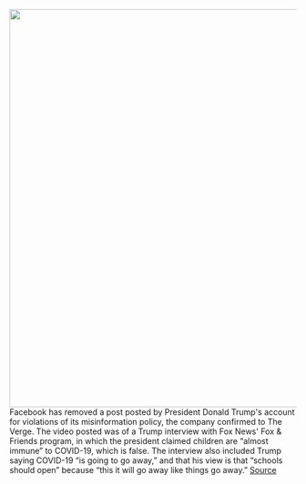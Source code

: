 <img src='https://cdn.vox-cdn.com/thumbor/UDCZMHZnm7q0fWJ3rUhjYx9-2D0=/0x0:5234x3489/1200x800/filters:focal(1982x587:2818x1423)/cdn.vox-cdn.com/uploads/chorus_image/image/67162232/1227913847.jpg.0.jpg' width='700px' /><br/>
Facebook has removed a post posted by President Donald Trump's account for violations of its misinformation policy, the company confirmed to The Verge. The video posted was of a Trump interview with Fox News' Fox & Friends program, in which the president claimed children are “almost immune” to COVID-19, which is false. The interview also included Trump saying COVID-19 “is going to go away,” and that his view is that “schools should open” because “this it will go away like things go away.”
<a href='https://www.theverge.com/2020/8/5/21356255/facebook-president-donald-trump-covid-19-misinformation-post-removal-children-immune'> Source <a/>